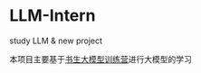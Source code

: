 # LLM-Intern
study LLM &amp; new project


本项目主要基于[书生大模型训练营](https://github.com/InternLM/Tutorial)进行大模型的学习
